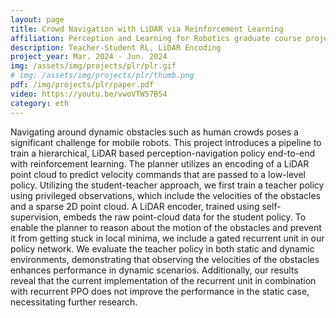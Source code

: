 ```yaml
---
layout: page
title: Crowd Navigation with LiDAR via Reinforcement Learning
affiliation: Perception and Learning for Robotics graduate course project, ETH Zürich
description: Teacher-Student RL, LiDAR Encoding
project_year: Mar. 2024 - Jun. 2024
img: /assets/img/projects/plr/plr.gif
# img: /assets/img/projects/plr/thumb.png
pdf: /img/projects/plr/paper.pdf
video: https://youtu.be/vwoVTW57BS4
category: eth
---
```


Navigating around dynamic obstacles such as human crowds poses a significant challenge for mobile robots. This project introduces a pipeline to train a hierarchical, LiDAR based perception-navigation policy end-to-end with reinforcement learning. The planner utilizes an encoding of a LiDAR point cloud to predict velocity commands that are passed to a low-level policy. Utilizing the student-teacher approach, we first train a teacher policy using privileged observations, which include the velocities of the obstacles and a sparse 2D point cloud. A LiDAR encoder, trained using self-supervision, embeds the raw point-cloud data for the student policy. To enable the planner to reason about the motion of the obstacles and prevent it from getting stuck in local minima, we include a gated recurrent unit in our policy network. We evaluate the teacher policy in both static and dynamic environments, demonstrating that observing the velocities of the obstacles enhances performance in dynamic scenarios. Additionally, our results reveal that the current implementation of the recurrent unit in combination with recurrent PPO does not improve the performance in the static case, necessitating further research.